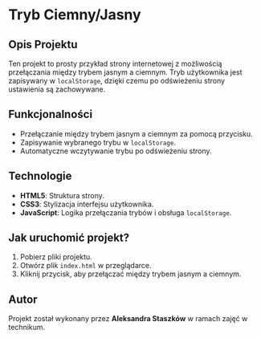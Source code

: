 # Tryb Ciemny/Jasny

## Opis Projektu

Ten projekt to prosty przykład strony internetowej z możliwością przełączania między trybem jasnym a ciemnym. Tryb użytkownika jest zapisywany w `localStorage`, dzięki czemu po odświeżeniu strony ustawienia są zachowywane.

## Funkcjonalności

- Przełączanie między trybem jasnym a ciemnym za pomocą przycisku.
- Zapisywanie wybranego trybu w `localStorage`.
- Automatyczne wczytywanie trybu po odświeżeniu strony.

## Technologie

- **HTML5**: Struktura strony.
- **CSS3**: Stylizacja interfejsu użytkownika.
- **JavaScript**: Logika przełączania trybów i obsługa `localStorage`.

## Jak uruchomić projekt?

1. Pobierz pliki projektu.
2. Otwórz plik `index.html` w przeglądarce.
3. Kliknij przycisk, aby przełączać między trybem jasnym a ciemnym.

## Autor

Projekt został wykonany przez **Aleksandra Staszków** w ramach zajęć w technikum.
